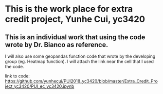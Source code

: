 # This is the work place for extra credit project, Yunhe Cui, yc3420

## This is an individual work that using the code wrote by Dr. Bianco as reference.

I will also use some geopandas function code that wrote by the developing group (eg. Heatmap function). I will attach the link near the cell that I used the code. 
  
link to code: https://github.com/yunhecui/PUI2018_yc3420/blob/master/Extra_Credit_Project_yc3420/PUI_ec_yc3420.ipynb   
